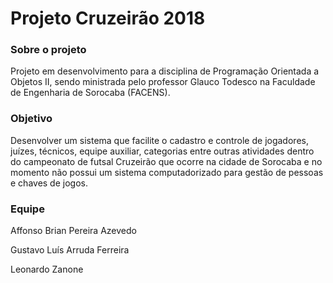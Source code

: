 # Projeto Cruzeirão 2018 
### Sobre o projeto
Projeto em desenvolvimento para a disciplina de Programação Orientada a Objetos II, sendo ministrada pelo professor Glauco Todesco na Faculdade de Engenharia de Sorocaba (FACENS).
### Objetivo
Desenvolver um sistema que facilite o cadastro e controle de jogadores, juízes, técnicos, equipe auxiliar, categorias entre outras atividades dentro do campeonato de futsal Cruzeirão que ocorre na cidade de Sorocaba e no momento não possui um sistema computadorizado para gestão de pessoas e chaves de jogos.
### Equipe 
Affonso Brian Pereira Azevedo

Gustavo Luís Arruda Ferreira

Leonardo Zanone